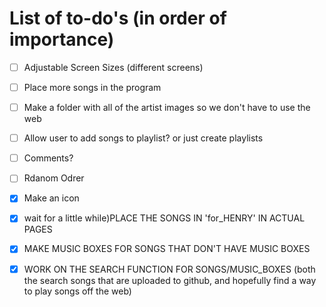 # List of to-do's (in order of importance)

- [ ] Adjustable Screen Sizes (different screens)

- [ ] Place more songs in the program

- [ ] Make a folder with all of the artist images so we don't have to use the web

- [ ] Allow user to add songs to playlist? or just create playlists

- [ ] Comments?

- [ ] Rdanom Odrer



- [x] Make an icon

- [x] wait for a little while)PLACE THE SONGS IN 'for_HENRY' IN ACTUAL PAGES 

- [x] MAKE MUSIC BOXES FOR SONGS THAT DON'T HAVE MUSIC BOXES 

- [x] WORK ON THE SEARCH FUNCTION FOR SONGS/MUSIC_BOXES  (both the search songs that are uploaded to github, and hopefully find a way to play songs off the web) 
